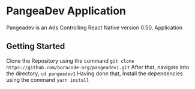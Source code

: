# PangeaDev Application
Pangeadev is an Ads Controlling React Native version 0.50, Application

## Getting Started
Clone the Repository using the command `git clone https://github.com/boracode-org/pangeadev1.git`
After that, navigate into the directory,  `cd pangeadev1`
Having done that, Install the dependencies using the command `yarn install`